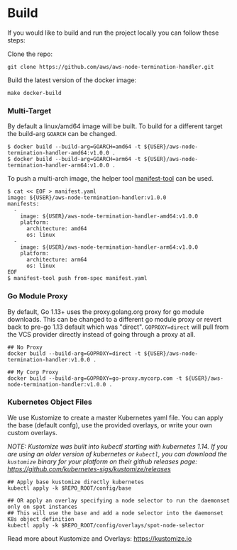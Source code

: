 # Build
If you would like to build and run the project locally you can follow these steps:

Clone the repo:
```
git clone https://github.com/aws/aws-node-termination-handler.git
```
Build the latest version of the docker image:
```
make docker-build
```

### Multi-Target

By default a linux/amd64 image will be built. To build for a different target the build-arg `GOARCH` can be changed.

```
$ docker build --build-arg=GOARCH=amd64 -t ${USER}/aws-node-termination-handler-amd64:v1.0.0 .
$ docker build --build-arg=GOARCH=arm64 -t ${USER}/aws-node-termination-handler-arm64:v1.0.0 .
```

To push a multi-arch image, the helper tool [manifest-tool](https://github.com/estesp/manifest-tool) can be used.

```
$ cat << EOF > manifest.yaml
image: ${USER}/aws-node-termination-handler:v1.0.0
manifests:
  -
    image: ${USER}/aws-node-termination-handler-amd64:v1.0.0
    platform:
      architecture: amd64
      os: linux
  -
    image: ${USER}/aws-node-termination-handler-arm64:v1.0.0
    platform:
      architecture: arm64
      os: linux
EOF
$ manifest-tool push from-spec manifest.yaml
```

### Go Module Proxy

By default, Go 1.13+ uses the proxy.golang.org proxy for go module downloads. This can be changed to a different go module proxy or revert back to pre-go 1.13 default which was "direct". `GOPROXY=direct` will pull from the VCS provider directly instead of going through a proxy at all.

```
## No Proxy
docker build --build-arg=GOPROXY=direct -t ${USER}/aws-node-termination-handler:v1.0.0 .

## My Corp Proxy
docker build --build-arg=GOPROXY=go-proxy.mycorp.com -t ${USER}/aws-node-termination-handler:v1.0.0 .
```

### Kubernetes Object Files

We use Kustomize to create a master Kubernetes yaml file. You can apply the base (default confg), use the provided overlays, or write your own custom overlays.

*NOTE: Kustomize was built into kubectl starting with kubernetes 1.14. If you are using an older version of kubernetes or `kubectl`, you can download the `kustomize` binary for your platform on their github releases page: https://github.com/kubernetes-sigs/kustomize/releases*

```
## Apply base kustomize directly kubernetes
kubectl apply -k $REPO_ROOT/config/base

## OR apply an overlay specifying a node selector to run the daemonset only on spot instances
## This will use the base and add a node selector into the daemonset K8s object definition
kubectl apply -k $REPO_ROOT/config/overlays/spot-node-selector
```

Read more about Kustomize and Overlays: https://kustomize.io
